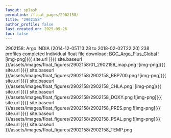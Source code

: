 ```yaml
---
layout: splash
permalink: /float_pages/2902158/
title: "2902158"
author_profile: false
last_created_on: 2025-09-26
toc: false
---
```

 
2902158: Argo INDIA (2014-12-05T13:28 to 2018-02-02T22:20)
238 profiles completed
Individual float file download: [BGC_Argo_Plus_Global](https://ftp.soest.hawaii.edu/bgc_argo_plus/Individual_Floats/outliers_removed/2902158_Sprof_processed.nc)
![img-png]({{ site.url }}{{ site.baseurl }}/assets/images/float_figures/2902158/01_2902158_map.png
![img-png]({{ site.url }}{{ site.baseurl }}/assets/images/float_figures/2902158/2902158_BBP700.png
![img-png]({{ site.url }}{{ site.baseurl }}/assets/images/float_figures/2902158/2902158_CHLA.png
![img-png]({{ site.url }}{{ site.baseurl }}/assets/images/float_figures/2902158/2902158_DOXY.png
![img-png]({{ site.url }}{{ site.baseurl }}/assets/images/float_figures/2902158/2902158_PRES.png
![img-png]({{ site.url }}{{ site.baseurl }}/assets/images/float_figures/2902158/2902158_PSAL.png
![img-png]({{ site.url }}{{ site.baseurl }}/assets/images/float_figures/2902158/2902158_TEMP.png
